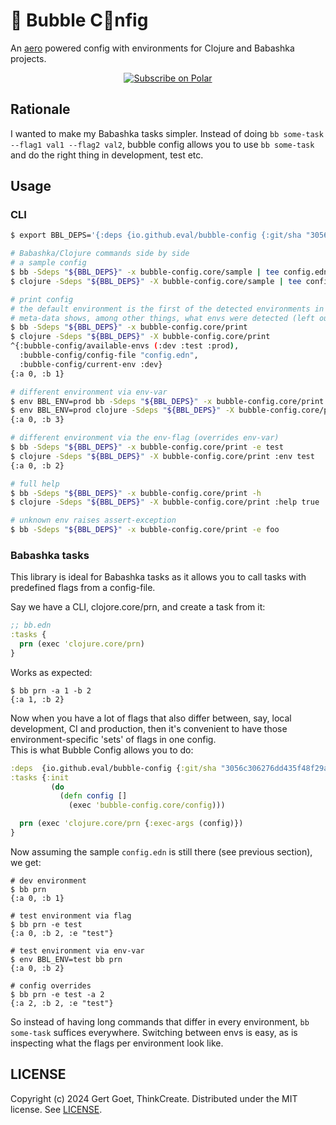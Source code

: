 # 🫧 Bubble C🫧nfig

An [aero](https://github.com/juxt/aero) powered config with environments for Clojure and Babashka projects.

<p align="center">
<a href="https://polar.sh/eval"><picture><source media="(prefers-color-scheme: dark)" srcset="https://polar.sh/embed/subscribe.svg?org=eval&label=Subscribe&darkmode"><img alt="Subscribe on Polar" src="https://polar.sh/embed/subscribe.svg?org=eval&label=Subscribe"></picture></a>
</p>

## Rationale

I wanted to make my Babashka tasks simpler. Instead of doing `bb some-task --flag1 val1 --flag2 val2`, bubble config allows you to use `bb some-task` and do the right thing in development, test etc.

## Usage

### CLI

``` bash
$ export BBL_DEPS='{:deps {io.github.eval/bubble-config {:git/sha "3056c306276dd435f48f29a7657a109d0e25a98f"}}}'

# Babashka/Clojure commands side by side
# a sample config
$ bb -Sdeps "${BBL_DEPS}" -x bubble-config.core/sample | tee config.edn
$ clojure -Sdeps "${BBL_DEPS}" -X bubble-config.core/sample | tee config.edn

# print config
# the default environment is the first of the detected environments in config.edn
# meta-data shows, among other things, what envs were detected (left out in following examples).
$ bb -Sdeps "${BBL_DEPS}" -x bubble-config.core/print
$ clojure -Sdeps "${BBL_DEPS}" -X bubble-config.core/print
^{:bubble-config/available-envs (:dev :test :prod),
  :bubble-config/config-file "config.edn",
  :bubble-config/current-env :dev}
{:a 0, :b 1}

# different environment via env-var
$ env BBL_ENV=prod bb -Sdeps "${BBL_DEPS}" -x bubble-config.core/print
$ env BBL_ENV=prod clojure -Sdeps "${BBL_DEPS}" -X bubble-config.core/print
{:a 0, :b 3}

# different environment via the env-flag (overrides env-var)
$ bb -Sdeps "${BBL_DEPS}" -x bubble-config.core/print -e test
$ clojure -Sdeps "${BBL_DEPS}" -X bubble-config.core/print :env test
{:a 0, :b 2}

# full help
$ bb -Sdeps "${BBL_DEPS}" -x bubble-config.core/print -h
$ clojure -Sdeps "${BBL_DEPS}" -X bubble-config.core/print :help true

# unknown env raises assert-exception
$ bb -Sdeps "${BBL_DEPS}" -x bubble-config.core/print -e foo
```

### Babashka tasks

This library is ideal for Babashka tasks as it allows you to call tasks with predefined flags from a config-file.

Say we have a CLI, clojore.core/prn, and create a task from it:

```clojure
;; bb.edn
:tasks {
  prn (exec 'clojure.core/prn)
}
```

Works as expected:
```shell
$ bb prn -a 1 -b 2
{:a 1, :b 2}
```

Now when you have a lot of flags that also differ between, say, local development, CI and production, then it's convenient to have those environment-specific 'sets' of flags in one config.  
This is what Bubble Config allows you to do:

```clojure
:deps  {io.github.eval/bubble-config {:git/sha "3056c306276dd435f48f29a7657a109d0e25a98f"}}
:tasks {:init
         (do
           (defn config []
             (exec 'bubble-config.core/config)))

  prn (exec 'clojure.core/prn {:exec-args (config)})
}
```

Now assuming the sample `config.edn` is still there (see previous section), we get:

```shell
# dev environment
$ bb prn
{:a 0, :b 1}

# test environment via flag
$ bb prn -e test
{:a 0, :b 2, :e "test"}

# test environment via env-var
$ env BBL_ENV=test bb prn
{:a 0, :b 2}

# config overrides
$ bb prn -e test -a 2
{:a 2, :b 2, :e "test"}
```

So instead of having long commands that differ in every environment, `bb some-task` suffices everywhere. Switching between envs is easy, as is inspecting what the flags per environment look like.

## LICENSE

Copyright (c) 2024 Gert Goet, ThinkCreate.
Distributed under the MIT license. See [LICENSE](LICENSE).
